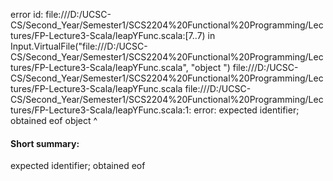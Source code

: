 error id: file:///D:/UCSC-CS/Second_Year/Semester1/SCS2204%20Functional%20Programming/Lectures/FP-Lecture3-Scala/leapYFunc.scala:[7..7) in Input.VirtualFile("file:///D:/UCSC-CS/Second_Year/Semester1/SCS2204%20Functional%20Programming/Lectures/FP-Lecture3-Scala/leapYFunc.scala", "object ")
file:///D:/UCSC-CS/Second_Year/Semester1/SCS2204%20Functional%20Programming/Lectures/FP-Lecture3-Scala/leapYFunc.scala
file:///D:/UCSC-CS/Second_Year/Semester1/SCS2204%20Functional%20Programming/Lectures/FP-Lecture3-Scala/leapYFunc.scala:1: error: expected identifier; obtained eof
object 
       ^
#### Short summary: 

expected identifier; obtained eof